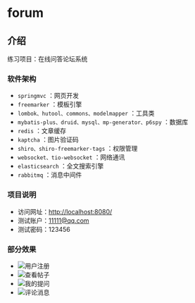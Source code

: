 # forum

## 介绍

练习项目：在线问答论坛系统

### 软件架构

- `springmvc` ：网页开发
- `freemarker` ：模板引擎
- `lombok、hutool、commons、modelmapper` ：工具类
- `mybatis-plus、druid、mysql、mp-generator、p6spy` ：数据库
- `redis` ：文章缓存
- `kaptcha` ：图片验证码
- `shiro、shiro-freemarker-tags` ：权限管理
- `websocket、tio-websocket` ：网络通讯
- `elasticsearch` ：全文搜索引擎
- `rabbitmq` ：消息中间件

### 项目说明

- 访问网址：<http://localhost:8080/>
- 测试账户：11111@qq.com
- 测试密码：123456

### 部分效果

- ![用户注册](https://cdn.jsdelivr.net/gh/halavah/PicGo@master/project/xblog/01.用户注册.png)
- ![查看帖子](https://cdn.jsdelivr.net/gh/halavah/PicGo@master/project/xblog/05.查看帖子.png)
- ![我的提问](https://cdn.jsdelivr.net/gh/halavah/PicGo@master/project/xblog/08.我的提问.png)
- ![评论消息](https://cdn.jsdelivr.net/gh/halavah/PicGo@master/project/xblog/10.评论消息.png)
